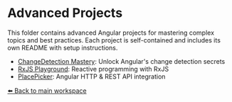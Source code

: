 # Advanced Projects

This folder contains advanced Angular projects for mastering complex topics and best practices. Each project is self-contained and includes its own README with setup instructions.

- [ChangeDetection Mastery](./ChangeDetection): Unlock Angular's change detection secrets
- [RxJS Playground](./RxJs): Reactive programming with RxJS
- [PlacePicker](./PlacePicker/): Angular HTTP & REST API integration

[⬅️ Back to main workspace](../README.md)
